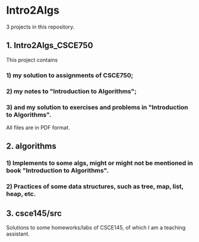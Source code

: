 # Intro2Algs
3 projects in this repository.


## 1. Intro2Algs_CSCE750
This project contains
### 1) my solution to assignments of CSCE750;
### 2) my notes to "Introduction to Algorithms";
### 3) and my solution to exercises and problems in "Introduction to Algorithms".
All files are in PDF format.


## 2. algorithms
### 1) Implements to some algs, might or might not be mentioned in book "Introduction to Algorithms".
### 2) Practices of some data structures, such as tree, map, list, heap, etc.


## 3. csce145/src
Solutions to some homeworks/labs of CSCE145, of which I am a teaching assistant.

